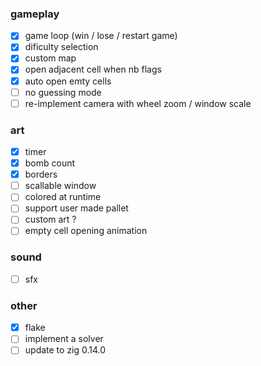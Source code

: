 ### gameplay

- [x] game loop (win / lose / restart game)
- [x] dificulty selection
- [x] custom map
- [x] open adjacent cell when nb flags
- [x] auto open emty cells
- [ ] no guessing mode
- [ ] re-implement camera with wheel zoom / window scale

### art

- [x] timer
- [x] bomb count
- [x] borders
- [ ] scallable window
- [ ] colored at runtime
- [ ] support user made pallet
- [ ] custom art ?
- [ ] empty cell opening animation

### sound

- [ ] sfx

### other

- [x] flake
- [ ] implement a solver
- [ ] update to zig 0.14.0
